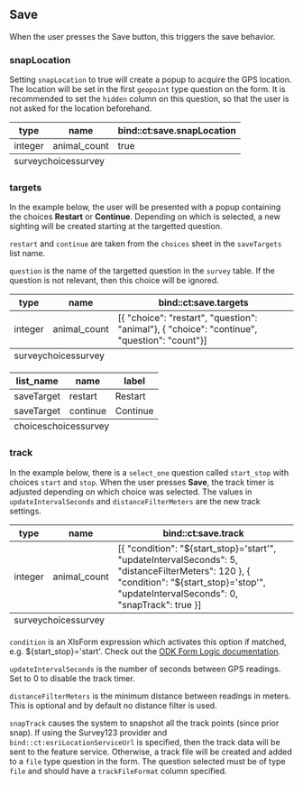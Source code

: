 ## Save
When the user presses the Save button, this triggers the save behavior.

### snapLocation

Setting `snapLocation` to true will create a popup to acquire the GPS location. The location will be set in the first `geopoint` type question on the form. It is recommended to set the `hidden` column on this question, so that the user is not asked for the location beforehand.  

<table class="xlsTable">
  <thead>
    <tr>
      <th>type</th>
      <th>name</th>
      <th>bind::ct:save.snapLocation</th>
    </tr>
  </thead>
  <tbody>
    <tr>
      <td>integer</td>
      <td>animal_count</td>
      <td>true</td>
    </tr>
  </tbody>
  <tfoot>
    <tr>
      <td class="sheets" colspan="3"><span class="active">survey</span><span>choices</span><span>survey</span></td>
    </tr>
  </tfoot>
</table>

### targets
In the example below, the user will be presented with a popup containing the choices **Restart** or **Continue**. Depending on which is selected, a new sighting will be created starting at the targetted question.

`restart` and `continue` are taken from the `choices` sheet in the `saveTargets` list name.

`question` is the name of the targetted question in the `survey` table. If the question is not relevant, then this choice will be ignored.

<table class="xlsTable">
  <thead>
    <tr>
      <th>type</th>
      <th>name</th>
      <th>bind::ct:save.targets</th>
    </tr>
  </thead>
  <tbody>
    <tr>
      <td>integer</td>
      <td>animal_count</td>
      <td>[{ "choice": "restart", "question": "animal"}, { "choice": "continue", "question": "count"}]</td>
    </tr>
  </tbody>
  <tfoot>
    <tr>
      <td class="sheets" colspan="3"><span class="active">survey</span><span>choices</span><span>survey</span></td>
    </tr>
  </tfoot>
</table>

<table class="xlsTable">
  <thead>
    <tr>
      <th>list_name</th>
      <th>name</th>
      <th>label</th>
    </tr>
  </thead>
  <tbody>
    <tr>
      <td>saveTarget</td>
      <td>restart</td>
      <td>Restart</td>
    </tr>
    <tr>
      <td>saveTarget</td>
      <td>continue</td>
      <td>Continue</td>
    </tr>
  </tbody>
  <tfoot>
    <tr>
      <td class="sheets" colspan="3"><span class="active">choices</span><span>choices</span><span>survey</span></td>
    </tr>
  </tfoot>
</table>

### track
In the example below, there is a `select_one` question called `start_stop` with choices `start` and `stop`. When the user presses **Save**, the track timer is adjusted depending on which choice was selected. The values in `updateIntervalSeconds` and `distanceFilterMeters` are the new track settings.

<table class="xlsTable">
  <thead>
    <tr>
      <th>type</th>
      <th>name</th>
      <th>bind::ct:save.track</th>
    </tr>
  </thead>
  <tbody>
    <tr>
      <td>integer</td>
      <td>animal_count</td>
      <td>[{ "condition": "${start_stop}='start'", "updateIntervalSeconds": 5, "distanceFilterMeters": 120 }, { "condition": "${start_stop}='stop'", "updateIntervalSeconds": 0, "snapTrack": true }]</td>
    </tr>
  </tbody>
  <tfoot>
    <tr>
      <td class="sheets" colspan="3"><span class="active">survey</span><span>choices</span><span>survey</span></td>
    </tr>
  </tfoot>
</table>

`condition` is an XlsForm expression which activates this option if matched, e.g. ${start_stop}='start'. Check out the [ODK Form Logic documentation](https://docs.getodk.org/form-logic/).

`updateIntervalSeconds` is the number of seconds between GPS readings. Set to 0 to disable the track timer.

`distanceFilterMeters` is the minimum distance between readings in meters. This is optional and by default no distance filter is used.

`snapTrack` causes the system to snapshot all the track points (since prior snap). If using the Survey123 provider and  `bind::ct:esriLocationServiceUrl` is specified, then the track data will be sent to the feature service. Otherwise, a track file will be created and added to a `file` type question in the form. The question selected must be of type `file` and should have a `trackFileFormat` column specified.
